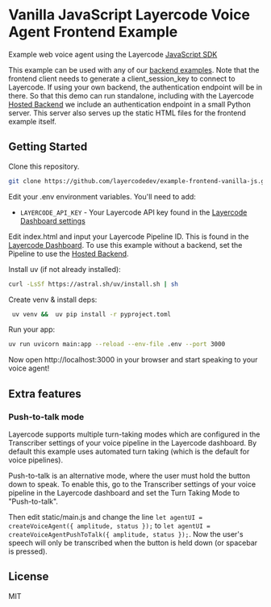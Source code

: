 # Vanilla JavaScript Layercode Voice Agent Frontend Example

Example web voice agent using the Layercode [JavaScript SDK](https://github.com/layercodedev/layercode-js-sdk)

This example can be used with any of our [backend examples](https://docs.layercode.com/backend-guides/connect-backend). Note that the frontend client needs to generate a client_session_key to connect to Layercode. If using your own backend, the authentication endpoint will be in there. So that this demo can run standalone, including with the Layercode [Hosted Backend](https://docs.layercode.com/backend-guides/hosted-backend) we include an authentication endpoint in a small Python server. This server also serves up the static HTML files for the frontend example itself.

## Getting Started

Clone this repository.

```bash
git clone https://github.com/layercodedev/example-frontend-vanilla-js.git && cd example-frontend-vanilla-js
```

Edit your .env environment variables. You'll need to add:

- `LAYERCODE_API_KEY` - Your Layercode API key found in the [Layercode Dashboard settings](https://dash.layercode.com/settings)

Edit index.html and input your Layercode Pipeline ID. This is found in the [Layercode Dashboard](https://dash.layercode.com). To use this example without a backend, set the Pipeline to use the [Hosted Backend](https://docs.layercode.com/backend-guides/hosted-backend).

Install uv (if not already installed):

```bash
curl -LsSf https://astral.sh/uv/install.sh | sh
```

Create venv & install deps:

```bash
 uv venv &&  uv pip install -r pyproject.toml
 ```

Run your app:

```bash
uv run uvicorn main:app --reload --env-file .env --port 3000
 ```

Now open http://localhost:3000 in your browser and start speaking to your voice agent!

## Extra features

### Push-to-talk mode

Layercode supports multiple turn-taking modes which are configured in the Transcriber settings of your voice pipeline in the Layercode dashboard. By default this example uses automated turn taking (which is the default for voice pipelines).

Push-to-talk is an alternative mode, where the user must hold the button down to speak. To enable this, go to the Transcriber settings of your voice pipeline in the Layercode dashboard and set the Turn Taking Mode to "Push-to-talk".

Then edit static/main.js and change the line `let agentUI = createVoiceAgent({ amplitude, status });` to `let agentUI = createVoiceAgentPushToTalk({ amplitude, status });`. Now the user's speech will only be transcribed when the button is held down (or spacebar is pressed).

## License

MIT
